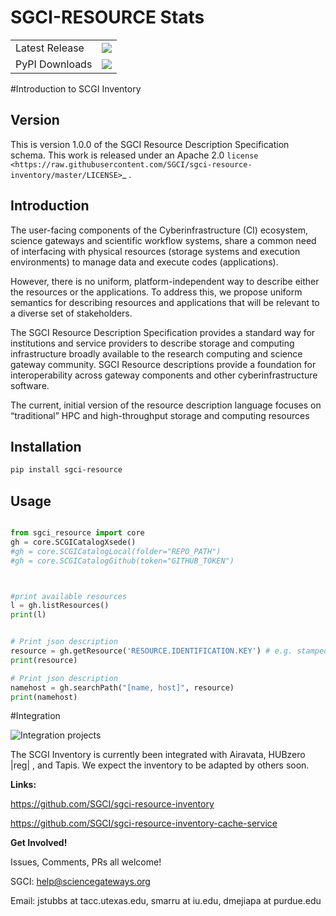 # SGCI-RESOURCE Stats

<table>
    <tr>
        <td>Latest Release</td>
        <td>
            <a href="https://pypi.org/project/sgci-resource/"/>
            <img src="https://badge.fury.io/py/sgci-resource.svg"/>
        </td>
    </tr>
    <tr>
        <td>PyPI Downloads</td>
        <td>
            <a href="https://pepy.tech/project/sgci-resource"/>
            <img src="https://pepy.tech/badge/sgci-resource/month"/>
        </td>
    </tr>
</table>

#Introduction to SCGI Inventory


## Version
This is version 1.0.0 of the SGCI Resource Description Specification schema. This work is released under an Apache 2.0
`license <https://raw.githubusercontent.com/SGCI/sgci-resource-inventory/master/LICENSE>`_ .

## Introduction

The user-facing components of the Cyberinfrastructure (CI) ecosystem, science gateways and scientific workflow systems,
share a common need of interfacing with physical resources (storage systems and execution environments) to manage data and execute codes (applications).

However, there is no uniform, platform-independent way to describe either the resources or the applications. To address this, we propose uniform semantics for describing resources and applications that will be relevant to a diverse set of stakeholders.

The SGCI Resource Description Specification provides a standard way for institutions and service providers to describe storage and computing infrastructure broadly available to the research computing and science gateway community. SGCI Resource descriptions provide a foundation for interoperability across gateway components and other cyberinfrastructure software.

The current, initial version of the resource description language focuses on “traditional” HPC and high-throughput storage and computing resources

## Installation


```bash
pip install sgci-resource
```


## Usage



```python

from sgci_resource import core
gh = core.SCGICatalogXsede() 
#gh = core.SCGICatalogLocal(folder="REPO_PATH")
#gh = core.SCGICatalogGithub(token="GITHUB_TOKEN")



#print available resources
l = gh.listResources()
print(l)


# Print json description
resource = gh.getResource('RESOURCE.IDENTIFICATION.KEY') # e.g. stampede2.tacc.xsede
print(resource)

# Print json description
namehost = gh.searchPath("[name, host]", resource)
print(namehost)

```

#Integration

![Integration projects](https://raw.githubusercontent.com/SGCI/sgci-resource-inventory/master/docs/SGCI.png)


The SCGI Inventory is currently been integrated with Airavata, HUBzero |reg|  , and Tapis. We expect the inventory to be adapted by others soon.

**Links:**

https://github.com/SGCI/sgci-resource-inventory

https://github.com/SGCI/sgci-resource-inventory-cache-service


**Get Involved!**

Issues, Comments, PRs all welcome!

SGCI: help@sciencegateways.org

Email: jstubbs at tacc.utexas.edu, smarru at iu.edu, dmejiapa at purdue.edu
